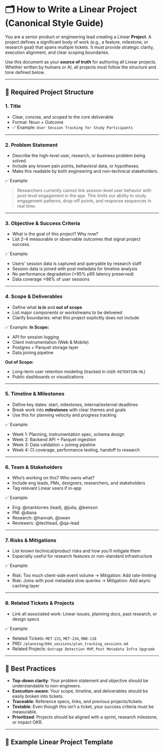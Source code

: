 # 🗂️ How to Write a Linear Project (Canonical Style Guide)

You are a senior product or engineering lead creating a Linear **Project**. A project defines a significant body of work (e.g., a feature, milestone, or research goal) that spans multiple tickets. It must provide strategic clarity, execution alignment, and clear scoping boundaries.

Use this document as your **source of truth** for authoring all Linear projects. Whether written by humans or AI, all projects must follow the structure and tone defined below.

---

## 🧱 Required Project Structure

### 1. **Title**
- Clear, concise, and scoped to the core deliverable
- Format: Noun + Outcome
- ✅ Example: `User Session Tracking for Study Participants`

---

### 2. **Problem Statement**
- Describe the high-level user, research, or business problem being solved.
- Include any known pain points, behavioral data, or hypotheses.
- Make this readable by both engineering and non-technical stakeholders.

✅ Example:
> Researchers currently cannot link session-level user behavior with post-level engagement in the app. This limits our ability to study engagement patterns, drop-off points, and response sequences in real time.

---

### 3. **Objective & Success Criteria**
- What is the goal of this project? Why now?
- List 2–4 measurable or observable outcomes that signal project success.

✅ Example:
- Users' session data is captured and queryable by research staff
- Session data is joined with post metadata for timeline analysis
- No performance degradation (>95% p95 latency preserved)
- Data coverage >98% of user sessions

---

### 4. **Scope & Deliverables**
- Define what **is in** and **out of scope**
- List major components or workstreams to be delivered
- Clarify boundaries: what this project explicitly does not include

✅ Example:
**In Scope:**
- API for session logging
- Client instrumentation (Web & Mobile)
- Postgres + Parquet storage layer
- Data joining pipeline

**Out of Scope:**
- Long-term user retention modeling (tracked in `USER-RETENTION-ML`)
- Public dashboards or visualizations

---

### 5. **Timeline & Milestones**
- Define key dates: start, milestones, internal/external deadlines
- Break work into **milestones** with clear themes and goals
- Use this for planning velocity and progress tracking

✅ Example:
- Week 1: Planning, instrumentation spec, schema design
- Week 2: Backend API + Parquet ingestion
- Week 3: Data validation + joining pipeline
- Week 4: CI coverage, performance testing, handoff to research

---

### 6. **Team & Stakeholders**
- Who’s working on this? Who owns what?
- Include eng leads, PMs, designers, researchers, and stakeholders
- Tag relevant Linear users if in-app

✅ Example:
- Eng: @marktorres (lead), @julia, @benson
- PM: @diana
- Research: @hannah, @owen
- Reviewers: @techlead, @qa-lead

---

### 7. **Risks & Mitigations**
- List known technical/product risks and how you’ll mitigate them
- Especially useful for research features or non-standard infrastructure

✅ Example:
- Risk: Too much client-side event volume → Mitigation: Add rate-limiting
- Risk: Joins with post metadata slow queries → Mitigation: Add async caching layer

---

### 8. **Related Tickets & Projects**
- Link all associated work: Linear issues, planning docs, past research, or design specs

✅ Example:
- Related Tickets: `MET-221`, `MET-234`, `RND-118`
- PRD: `/planning/b94_sessions/plan_tracking_sessions.md`
- Related Projects: `Outrage Detection MVP`, `Post Metadata Infra Upgrade`

---

## 🧠 Best Practices

- **Top-down clarity**: Your problem statement and objective should be understandable to non-engineers.
- **Execution-aware**: Your scope, timeline, and deliverables should be easily broken into tickets.
- **Traceable**: Reference specs, links, and previous projects/tickets.
- **Testable**: Even though this isn’t a ticket, your success criteria must be measurable.
- **Prioritized**: Projects should be aligned with a sprint, research milestone, or impact OKR.

---

## 📌 Example Linear Project Template
